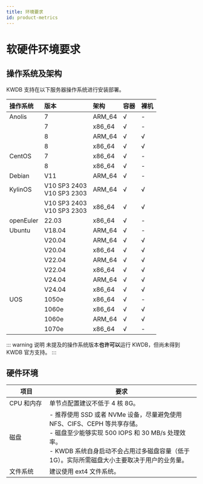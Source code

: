 ```yaml
---
title: 环境要求
id: product-metrics
---
```


# 软硬件环境要求

## 操作系统及架构

KWDB 支持在以下服务器操作系统进行安装部署。

| **操作系统** | **版本**                     | **架构** | **容器** | **裸机** |
| :----------- | :--------------------------- | :------- | ---- | ---- |
| Anolis       | 7                            | ARM_64   | √    | -    |
|              | 7                            | x86_64   | √    | -    |
|              | 8                            | ARM_64   | √    | √    |
|              | 8                            | x86_64   | √    | √    |
| CentOS       | 7                            | x86_64   | √    | -    |
|              | 8                            | x86_64   | √    | -    |
| Debian       | V11                          | ARM_64   | √    | -    |
| KylinOS      | V10 SP3 2403<br>V10 SP3 2303 | ARM_64   | √    | √    |
|              | V10 SP3 2403<br>V10 SP3 2303 | x86_64   | √    | √    |
| openEuler    | 22.03                        | x86_64   | √    | -    |
| Ubuntu       | V18.04                       | ARM_64   | √    | -    |
|              | V20.04                       | ARM_64   | √    | √    |
|              | V20.04                       | x86_64   | √    | √    |
|              | V22.04                       | ARM_64   | √    | √    |
|              | V22.04                       | x86_64   | √    | √    |
|              | V24.04                       | ARM_64   | √    | √    |
|              | V24.04                       | x86_64   | √    | √    |
| UOS          | 1050e                        | x86_64   | √    | -    |
|              | 1060e                        | x86_64   | √    | √    |
|              | 1060e                        | ARM_64   | √    | √    |
|              | 1070e                        | x86_64   | √    | -    |

::: warning 说明
未提及的操作系统版本**也许可以**运行 KWDB，但尚未得到 KWDB 官方支持。
:::

## 硬件环境

| <div style="width:90px">项目</div>  | 要求                                                                                                                                                                                                 |
| ---------- | -------------------------------------------------------------------------------------------------------------------------------------------------------------------------------------------------------- |
| CPU 和内存 | 单节点配置建议不低于 4 核 8G。                                                                                                                                                                           |
| 磁盘       | - 推荐使用 SSD 或者 NVMe 设备，尽量避免使用 NFS、CIFS、CEPH 等共享存储。<br> - 磁盘至少能够实现 500 IOPS 和 30 MB/s 处理效率。<br> - KWDB 系统自身启动不会占用过多磁盘容量（低于 1G）。实际所需磁盘大小主要取决于用户的业务量。 |
| 文件系统   | 建议使用 ext4 文件系统。                                                                                                                                                                                 |
